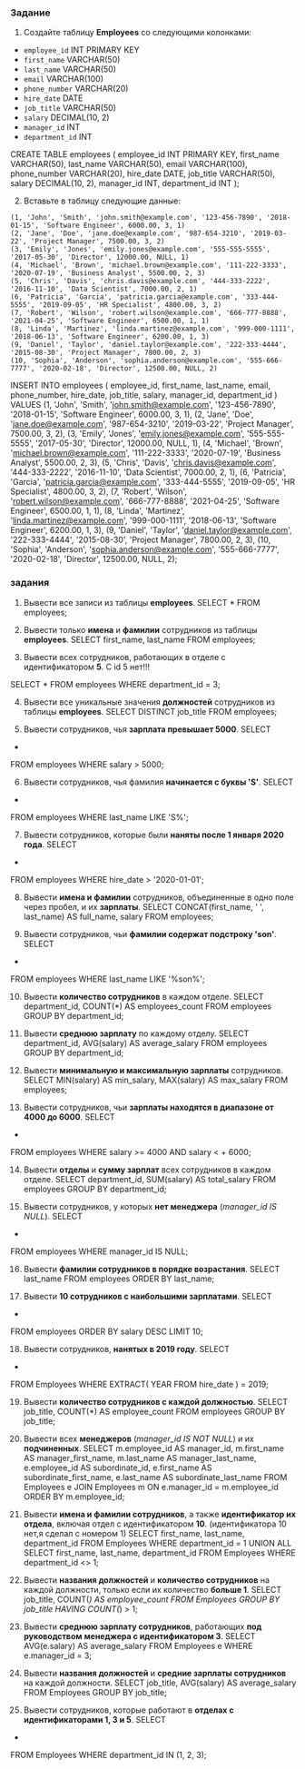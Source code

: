 ### Задание
1. Создайте таблицу **Employees** со следующими колонками:

- `employee_id` INT PRIMARY KEY
- `first_name` VARCHAR(50)
- `last_name` VARCHAR(50)
- `email` VARCHAR(100)
- `phone_number` VARCHAR(20)
- `hire_date` DATE
- `job_title` VARCHAR(50)
- `salary` DECIMAL(10, 2)
- `manager_id` INT
- `department_id` INT

CREATE TABLE
  employees (
    employee_id INT PRIMARY KEY,
    first_name VARCHAR(50),
    last_name VARCHAR(50),
    email VARCHAR(100),
    phone_number VARCHAR(20),
    hire_date DATE,
    job_title VARCHAR(50),
    salary DECIMAL(10, 2),
    manager_id INT,
    department_id INT
  );

2. Вставьте в таблицу следующие данные:

```
(1, 'John', 'Smith', 'john.smith@example.com', '123-456-7890', '2018-01-15', 'Software Engineer', 6000.00, 3, 1)
(2, 'Jane', 'Doe', 'jane.doe@example.com', '987-654-3210', '2019-03-22', 'Project Manager', 7500.00, 3, 2)
(3, 'Emily', 'Jones', 'emily.jones@example.com', '555-555-5555', '2017-05-30', 'Director', 12000.00, NULL, 1)
(4, 'Michael', 'Brown', 'michael.brown@example.com', '111-222-3333', '2020-07-19', 'Business Analyst', 5500.00, 2, 3)
(5, 'Chris', 'Davis', 'chris.davis@example.com', '444-333-2222', '2016-11-10', 'Data Scientist', 7000.00, 2, 1)
(6, 'Patricia', 'Garcia', 'patricia.garcia@example.com', '333-444-5555', '2019-09-05', 'HR Specialist', 4800.00, 3, 2)
(7, 'Robert', 'Wilson', 'robert.wilson@example.com', '666-777-8888', '2021-04-25', 'Software Engineer', 6500.00, 1, 1)
(8, 'Linda', 'Martinez', 'linda.martinez@example.com', '999-000-1111', '2018-06-13', 'Software Engineer', 6200.00, 1, 3)
(9, 'Daniel', 'Taylor', 'daniel.taylor@example.com', '222-333-4444', '2015-08-30', 'Project Manager', 7800.00, 2, 3)
(10, 'Sophia', 'Anderson', 'sophia.anderson@example.com', '555-666-7777', '2020-02-18', 'Director', 12500.00, NULL, 2)
```

INSERT INTO employees (
  employee_id,
    first_name,
    last_name,
    email,
    phone_number,
    hire_date,
    job_title,
    salary,
    manager_id,
    department_id
) VALUES
(1, 'John', 'Smith', 'john.smith@example.com', '123-456-7890', '2018-01-15', 'Software Engineer', 6000.00, 3, 1),
(2, 'Jane', 'Doe', 'jane.doe@example.com', '987-654-3210', '2019-03-22', 'Project Manager', 7500.00, 3, 2),
(3, 'Emily', 'Jones', 'emily.jones@example.com', '555-555-5555', '2017-05-30', 'Director', 12000.00, NULL, 1),
(4, 'Michael', 'Brown', 'michael.brown@example.com', '111-222-3333', '2020-07-19', 'Business Analyst', 5500.00, 2, 3),
(5, 'Chris', 'Davis', 'chris.davis@example.com', '444-333-2222', '2016-11-10', 'Data Scientist', 7000.00, 2, 1),
(6, 'Patricia', 'Garcia', 'patricia.garcia@example.com', '333-444-5555', '2019-09-05', 'HR Specialist', 4800.00, 3, 2),
(7, 'Robert', 'Wilson', 'robert.wilson@example.com', '666-777-8888', '2021-04-25', 'Software Engineer', 6500.00, 1, 1),
(8, 'Linda', 'Martinez', 'linda.martinez@example.com', '999-000-1111', '2018-06-13', 'Software Engineer', 6200.00, 1, 3),
(9, 'Daniel', 'Taylor', 'daniel.taylor@example.com', '222-333-4444', '2015-08-30', 'Project Manager', 7800.00, 2, 3),
(10, 'Sophia', 'Anderson', 'sophia.anderson@example.com', '555-666-7777', '2020-02-18', 'Director', 12500.00, NULL, 2);

### задания
1. Вывести все записи из таблицы **employees**.
SELECT *
FROM employees;

2. Вывести только **имена** и **фамилии** сотрудников из таблицы **employees**.
SELECT
  first_name,
  last_name
FROM
  employees;

3. Вывести всех сотрудников, работающих в отделе с идентификатором **5**.
С id 5 нет!!!

SELECT
  *
FROM
  employees
WHERE
  department_id = 3;

4. Вывести все уникальные значения **должностей** сотрудников из таблицы **employees**.
SELECT DISTINCT
  job_title
FROM
  employees;

5. Вывести сотрудников, чья **зарплата превышает 5000**.
SELECT
  *
FROM
  employees
WHERE
  salary > 5000;

6. Вывести сотрудников, чья фамилия **начинается с буквы 'S'**.
SELECT
  *
FROM
  employees
WHERE
  last_name LIKE 'S%';

7. Вывести сотрудников, которые были **наняты после 1 января 2020 года**.
SELECT
  *
FROM
  employees
WHERE
  hire_date > '2020-01-01';

8. Вывести **имена и фамилии** сотрудников, объединенные в одно поле через пробел, и их **зарплаты**.
SELECT
  CONCAT(first_name, ' ', last_name) AS full_name,
  salary
FROM
  employees;

9. Вывести сотрудников, чьи **фамилии содержат подстроку 'son'**.
SELECT
  *
FROM
  employees
WHERE
  last_name LIKE '%son%';

10. Вывести **количество сотрудников** в каждом отделе.
SELECT
  department_id,
  COUNT(*) AS employees_count
FROM
  employees
GROUP BY
  department_id;

11. Вывести **среднюю зарплату** по каждому отделу.
SELECT
  department_id,
  AVG(salary) AS average_salary
FROM
  employees
GROUP BY
  department_id;

12. Вывести **минимальную и максимальную зарплаты** сотрудников.
SELECT
  MIN(salary) AS min_salary,
  MAX(salary) AS max_salary
FROM
  employees;

13. Вывести сотрудников, чьи **зарплаты находятся в диапазоне от 4000 до 6000**.
SELECT
  *
FROM
  employees
WHERE
  salary >= 4000
  AND salary < + 6000;

14. Вывести **отделы** и **сумму зарплат** всех сотрудников в каждом отделе.
SELECT
  department_id,
  SUM(salary) AS total_salary
FROM
  employees
GROUP BY
  department_id;

15. Вывести сотрудников, у которых **нет менеджера** (*manager_id IS NULL*).
SELECT
  *
FROM
  employees
WHERE
  manager_id IS NULL;

16. Вывести **фамилии сотрудников в порядке возрастания**.
SELECT
  last_name
FROM
  employees
ORDER BY
  last_name;

17. Вывести **10 сотрудников с наибольшими зарплатами**.
SELECT
  *
FROM
  employees
ORDER BY
  salary DESC
LIMIT
  10;

18. Вывести сотрудников, **нанятых в 2019 году**.
SELECT
  *
FROM
  Employees
WHERE
  EXTRACT(
    YEAR
    FROM
      hire_date
  ) = 2019;

19. Вывести **количество сотрудников с каждой должностью**.
SELECT
  job_title,
  COUNT(*) AS employee_count
FROM
  employees
GROUP BY
  job_title;

20. Вывести всех **менеджеров** (*manager_id IS NOT NULL*) и их **подчиненных**.
SELECT
  m.employee_id AS manager_id,
  m.first_name AS manager_first_name,
  m.last_name AS manager_last_name,
  e.employee_id AS subordinate_id,
  e.first_name AS subordinate_first_name,
  e.last_name AS subordinate_last_name
FROM
  Employees e
  JOIN Employees m ON e.manager_id = m.employee_id
ORDER BY
  m.employee_id;

21. Вывести **имена и фамилии сотрудников**, а также **идентификатор их отдела**, включая отдел с идентификатором **10**.
(идентификатора 10 нет,я сделал с номером 1)
SELECT
  first_name,
  last_name,
  department_id
FROM
  Employees
WHERE
  department_id = 1
UNION ALL
SELECT
  first_name,
  last_name,
  department_id
FROM
  Employees
WHERE
  department_id <> 1;

22. Вывести **названия должностей** и **количество сотрудников** на каждой должности, только если их количество **больше 1**.
SELECT
  job_title,
  COUNT(*) AS employee_count
FROM
  Employees
GROUP BY
  job_title
HAVING
  COUNT(*) > 1;

23. Вывести **среднюю зарплату сотрудников**, работающих **под руководством менеджера с идентификатором 3**.
SELECT
  AVG(e.salary) AS average_salary
FROM
  Employees e
WHERE
  e.manager_id = 3;

24. Вывести **названия должностей** и **средние зарплаты сотрудников** на каждой должности.
SELECT
  job_title,
  AVG(salary) AS average_salary
FROM
  Employees
GROUP BY
  job_title;

25. Вывести сотрудников, которые работают в **отделах с идентификаторами 1, 3 и 5**.
SELECT
  *
FROM
  Employees
WHERE
  department_id IN (1, 2, 3);
  
